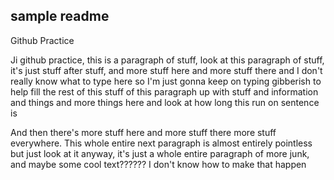## sample readme
Github Practice

Ji github practice, this is a paragraph of stuff, look at this paragraph of stuff, it's just stuff after stuff, and more stuff here and more stuff there and I don't really know what to type here so I'm just gonna keep on typing gibberish to help fill the rest of this stuff of this paragraph up with stuff and information and things and more things here and look at how long this run on sentence is

And then there's more stuff here and more stuff there more stuff everywhere. This whole entire next paragraph is almost entirely pointless but just look at it anyway, it's just a whole entire paragraph of more junk, and maybe some cool text?????? I don't know how to make that happen
